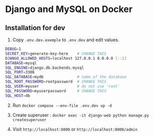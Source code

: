 # Django and MySQL on Docker

## Installation for dev

1. Copy `.env.dev.exemple` to `.env.dev` and edit values.

```bash
DEBUG=1
SECRET_KEY=generate-key-here    # CHANGE THIS
DJANGO_ALLOWED_HOSTS=localhost 127.0.0.1 0.0.0.0 [::1]      
DATABASE=mysql
SQL_ENGINE=django.db.backends.mysql
SQL_PORT=3306
SQL_DATABASE=mydb               # name of the database
SQL_ROOT_PASSWORD=rootpassword  # CHANGE THIS
SQL_USER=myuser                 # do not use 'root'
SQL_PASSWORD=myuserpassword     # CHANGE THIS
SQL_HOST=db
```

2. Run `docker compose --env-file .env.dev up -d`

3. Create superuser : `docker exec -it django-web python manage.py createsuperuser`

4. Visit `http://localhost:8000` or `http://localhost:8000/admin`
